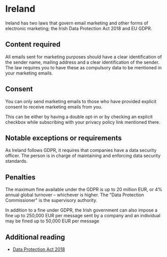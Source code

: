 # Ireland
Ireland has two laws that govern email marketing and other forms of electronic marketing; the Irish Data Protection Act 2018 and EU GDPR.

## Content required
All emails sent for marketing purposes should have a clear identification of the sender name, mailing address and a clear identification of the sender. The law requires you to have these as compulsory data to be mentioned in your marketing emails.

## Consent
You can only send marketing emails to those who have provided explicit consent to receive marketing emails from you.

This can be either by having a double opt-in or by checking an explicit checkbox while subscribing with your privacy policy link mentioned there.

## Notable exceptions or requirements
As Ireland follows GDPR, it requires that companies have a data security officer. The person is in charge of maintaining and enforcing data security standards.

## Penalties
The maximum fine available under the GDPR is up to 20 million EUR, or 4% annual global turnover – whichever is higher. The "Data Protection Commissioner" is the supervisory authority.

In addition to a fine under GDPR, the Irish government can also impose a fine up to 250,000 EUR per message sent by a company and an individual may be fined up to 50,000 EUR per message

## Additional reading
- [Data Protection Act 2018](https://www.irishstatutebook.ie/eli/2018/act/7/enacted/en/html)
